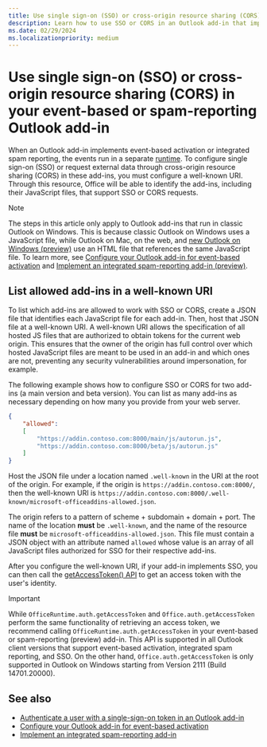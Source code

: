 ```yaml
---
title: Use single sign-on (SSO) or cross-origin resource sharing (CORS) in your event-based or spam-reporting Outlook add-in
description: Learn how to use SSO or CORS in an Outlook add-in that implements event-based activation or integrated spam reporting.
ms.date: 02/29/2024
ms.localizationpriority: medium
---
```


# Use single sign-on (SSO) or cross-origin resource sharing (CORS) in your event-based or spam-reporting Outlook add-in

When an Outlook add-in implements event-based activation or integrated spam reporting, the events run in a separate [runtime](../testing/runtimes.md). To configure single sign-on (SSO) or request external data through cross-origin resource sharing (CORS) in these add-ins, you must configure a well-known URI. Through this resource, Office will be able to identify the add-ins, including their JavaScript files, that support SSO or CORS requests.

> [!NOTE]
> The steps in this article only apply to Outlook add-ins that run in classic Outlook on Windows. This is because classic Outlook on Windows uses a JavaScript file, while Outlook on Mac, on the web, and [new Outlook on Windows (preview)](https://support.microsoft.com/office/656bb8d9-5a60-49b2-a98b-ba7822bc7627) use an HTML file that references the same JavaScript file. To learn more, see [Configure your Outlook add-in for event-based activation](autolaunch.md) and [Implement an integrated spam-reporting add-in (preview)](spam-reporting.md).

## List allowed add-ins in a well-known URI

To list which add-ins are allowed to work with SSO or CORS, create a JSON file that identifies each JavaScript file for each add-in. Then, host that JSON file at a well-known URI. A well-known URI allows the specification of all hosted JS files that are authorized to obtain tokens for the current web origin. This ensures that the owner of the origin has full control over which hosted JavaScript files are meant to be used in an add-in and which ones are not, preventing any security vulnerabilities around impersonation, for example.

The following example shows how to configure SSO or CORS for two add-ins (a main version and beta version). You can list as many add-ins as necessary depending on how many you provide from your web server.

```json
{
    "allowed":
    [
        "https://addin.contoso.com:8000/main/js/autorun.js",
        "https://addin.contoso.com:8000/beta/js/autorun.js"
    ]
}
```

Host the JSON file under a location named `.well-known` in the URI at the root of the origin. For example, if the origin is `https://addin.contoso.com:8000/`, then the well-known URI is `https://addin.contoso.com:8000/.well-known/microsoft-officeaddins-allowed.json`.

The origin refers to a pattern of scheme + subdomain + domain + port. The name of the location **must** be `.well-known`, and the name of the resource file **must** be `microsoft-officeaddins-allowed.json`. This file must contain a JSON object with an attribute named `allowed` whose value is an array of all JavaScript files authorized for SSO for their respective add-ins.

After you configure the well-known URI, if your add-in implements SSO, you can then call the [getAccessToken() API](/javascript/api/office-runtime/officeruntime.auth) to get an access token with the user's identity.

> [!IMPORTANT]
> While `OfficeRuntime.auth.getAccessToken` and `Office.auth.getAccessToken` perform the same functionality of retrieving an access token, we recommend calling `OfficeRuntime.auth.getAccessToken` in your event-based or spam-reporting (preview) add-in. This API is supported in all Outlook client versions that support event-based activation, integrated spam reporting, and SSO. On the other hand, `Office.auth.getAccessToken` is only supported in Outlook on Windows starting from Version 2111 (Build 14701.20000).

## See also

- [Authenticate a user with a single-sign-on token in an Outlook add-in](authenticate-a-user-with-an-sso-token.md)
- [Configure your Outlook add-in for event-based activation](autolaunch.md)
- [Implement an integrated spam-reporting add-in](spam-reporting.md)

